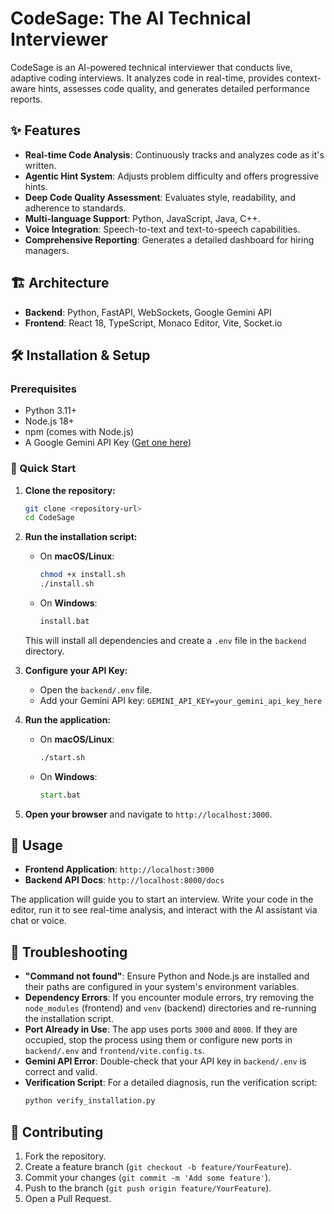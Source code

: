 # CodeSage: The AI Technical Interviewer

CodeSage is an AI-powered technical interviewer that conducts live, adaptive coding interviews. It analyzes code in real-time, provides context-aware hints, assesses code quality, and generates detailed performance reports.

## ✨ Features

-   **Real-time Code Analysis**: Continuously tracks and analyzes code as it's written.
-   **Agentic Hint System**: Adjusts problem difficulty and offers progressive hints.
-   **Deep Code Quality Assessment**: Evaluates style, readability, and adherence to standards.
-   **Multi-language Support**: Python, JavaScript, Java, C++.
-   **Voice Integration**: Speech-to-text and text-to-speech capabilities.
-   **Comprehensive Reporting**: Generates a detailed dashboard for hiring managers.

## 🏗️ Architecture

-   **Backend**: Python, FastAPI, WebSockets, Google Gemini API
-   **Frontend**: React 18, TypeScript, Monaco Editor, Vite, Socket.io

## 🛠️ Installation & Setup

### Prerequisites

-   Python 3.11+
-   Node.js 18+
-   npm (comes with Node.js)
-   A Google Gemini API Key ([Get one here](https://makersuite.google.com/app/apikey))

### 🚀 Quick Start

1.  **Clone the repository:**
    ```bash
    git clone <repository-url>
    cd CodeSage
    ```

2.  **Run the installation script:**
    *   On **macOS/Linux**:
        ```bash
        chmod +x install.sh
        ./install.sh
        ```
    *   On **Windows**:
        ```cmd
        install.bat
        ```
    This will install all dependencies and create a `.env` file in the `backend` directory.

3.  **Configure your API Key:**
    *   Open the `backend/.env` file.
    *   Add your Gemini API key: `GEMINI_API_KEY=your_gemini_api_key_here`

4.  **Run the application:**
    *   On **macOS/Linux**:
        ```bash
        ./start.sh
        ```
    *   On **Windows**:
        ```cmd
        start.bat
        ```

5.  **Open your browser** and navigate to `http://localhost:3000`.

## 🎯 Usage

-   **Frontend Application**: `http://localhost:3000`
-   **Backend API Docs**: `http://localhost:8000/docs`

The application will guide you to start an interview. Write your code in the editor, run it to see real-time analysis, and interact with the AI assistant via chat or voice.

## 🔧 Troubleshooting

-   **"Command not found"**: Ensure Python and Node.js are installed and their paths are configured in your system's environment variables.
-   **Dependency Errors**: If you encounter module errors, try removing the `node_modules` (frontend) and `venv` (backend) directories and re-running the installation script.
-   **Port Already in Use**: The app uses ports `3000` and `8000`. If they are occupied, stop the process using them or configure new ports in `backend/.env` and `frontend/vite.config.ts`.
-   **Gemini API Error**: Double-check that your API key in `backend/.env` is correct and valid.
-   **Verification Script**: For a detailed diagnosis, run the verification script:
    ```bash
    python verify_installation.py
    ```

## 🤝 Contributing

1.  Fork the repository.
2.  Create a feature branch (`git checkout -b feature/YourFeature`).
3.  Commit your changes (`git commit -m 'Add some feature'`).
4.  Push to the branch (`git push origin feature/YourFeature`).
5.  Open a Pull Request.
